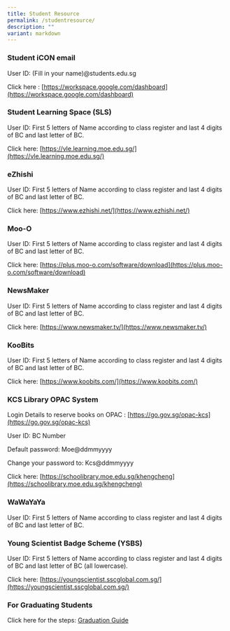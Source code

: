 ```yaml
---
title: Student Resource
permalink: /studentresource/
description: ""
variant: markdown
---
```

### Student iCON email

User ID:  (Fill in your name)@students.edu.sg 

Click here : [https://workspace.google.com/dashboard](https://workspace.google.com/dashboard)

### Student Learning Space (SLS)

User ID: First 5 letters of Name according to class register and last 4 digits of BC and last letter of BC.

Click here: [https://vle.learning.moe.edu.sg/](https://vle.learning.moe.edu.sg/)

### eZhishi

User ID: First 5 letters of Name according to class register and last 4 digits of BC and last letter of BC.

Click here: [https://www.ezhishi.net/](https://www.ezhishi.net/)

### Moo-O

User ID: First 5 letters of Name according to class register and last 4 digits of BC and last letter of BC.

Click here: [https://plus.moo-o.com/software/download](https://plus.moo-o.com/software/download)

### NewsMaker

User ID: First 5 letters of Name according to class register and last 4 digits of BC and last letter of BC.

Click here: [https://www.newsmaker.tv/](https://www.newsmaker.tv/)

### KooBits

User ID: First 5 letters of Name according to class register and last 4 digits of BC and last letter of BC.

Click here: [https://www.koobits.com/](https://www.koobits.com/)

### KCS Library OPAC System

Login Details to reserve books on OPAC : [https://go.gov.sg/opac-kcs](https://go.gov.sg/opac-kcs)

User ID: BC Number

Default password: Moe@ddmmyyyy

Change your password to: Kcs@ddmmyyyy

Click here: [https://schoolibrary.moe.edu.sg/khengcheng](https://schoolibrary.moe.edu.sg/khengcheng)

### WaWaYaYa

User ID: First 5 letters of Name according to class register and last 4 digits of BC and last letter of BC.

### Young Scientist Badge Scheme (YSBS)

User ID: First 5 letters of Name according to class register and last 4 digits of BC and last letter of BC (all lowercase).

Click here: [https://youngscientist.sscglobal.com.sg/](https://youngscientist.sscglobal.com.sg/)

### For Graduating Students

Click here for the steps: [Graduation Guide](/files/T2%20and%20A/gradinfo.pdf)

